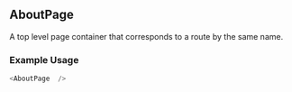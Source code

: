 ## AboutPage
A top level page container that corresponds to a route by the same name.

### Example Usage

```js
<AboutPage  />
```
